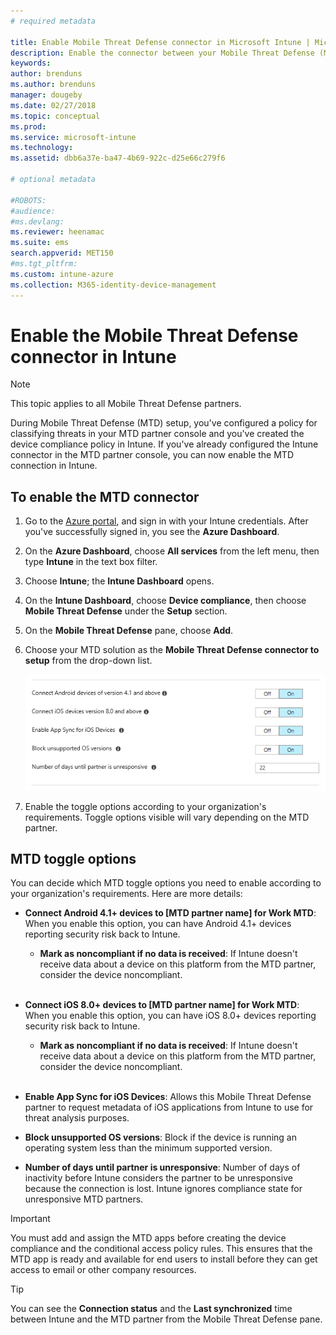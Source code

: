 ```yaml
---
# required metadata

title: Enable Mobile Threat Defense connector in Microsoft Intune | Microsoft Intune
description: Enable the connector between your Mobile Threat Defense (MTD) partner and Microsoft Intune.
keywords:
author: brenduns
ms.author: brenduns
manager: dougeby
ms.date: 02/27/2018
ms.topic: conceptual
ms.prod:
ms.service: microsoft-intune
ms.technology:
ms.assetid: dbb6a37e-ba47-4b69-922c-d25e66c279f6

# optional metadata

#ROBOTS:
#audience:
#ms.devlang:
ms.reviewer: heenamac
ms.suite: ems
search.appverid: MET150
#ms.tgt_pltfrm:
ms.custom: intune-azure
ms.collection: M365-identity-device-management
---
```


# Enable the Mobile Threat Defense connector in Intune

> [!NOTE] 
> This topic applies to all Mobile Threat Defense partners.

During Mobile Threat Defense (MTD) setup, you've configured a policy for classifying threats in your MTD partner console and you've created the device compliance policy in Intune. If you've already configured the Intune connector in the MTD partner console, you can now enable the MTD connection in Intune.

## To enable the MTD connector

1. Go to the [Azure portal](https://portal.azure.com), and sign in with your Intune credentials. After you've successfully signed in, you see the **Azure Dashboard**.

2. On the **Azure Dashboard**, choose **All services** from the left menu, then type **Intune** in the text box filter.

3. Choose **Intune**; the **Intune Dashboard** opens.

4. On the **Intune Dashboard**, choose **Device compliance**, then choose **Mobile Threat Defense** under the **Setup** section.

5. On the **Mobile Threat Defense** pane, choose **Add**.

6. Choose your MTD solution as the **Mobile Threat Defense connector to setup** from the drop-down list.

	![MTD setup in Intune Azure portal](./media/enable-mtd-connector-1.png)

7. Enable the toggle options according to your organization's requirements. Toggle options visible will vary depending on the MTD partner.

## MTD toggle options

You can decide which MTD toggle options you need to enable according to your organization's requirements. Here are more details:

- **Connect Android 4.1+ devices to [MTD partner name] for Work MTD**: When you enable this option, you can have Android 4.1+ devices reporting security risk back to Intune.
	- **Mark as noncompliant if no data is received**: If Intune doesn't receive data about a device on this platform from the MTD partner, consider the device noncompliant.
<br></br>
- **Connect iOS 8.0+ devices to [MTD partner name] for Work MTD**: When you enable this option, you can have iOS 8.0+ devices reporting security risk back to Intune.
	- **Mark as noncompliant if no data is received**: If Intune doesn't receive data about a device on this platform from the MTD partner, consider the device noncompliant.
<br></br>
- **Enable App Sync for iOS Devices**: Allows this Mobile Threat Defense partner to request metadata of iOS applications from Intune to use for threat analysis purposes.

- **Block unsupported OS versions**: Block if the device is running an operating system less than the minimum supported version.

- **Number of days until partner is unresponsive**: Number of days of inactivity before Intune considers the partner to be unresponsive because the connection is lost. Intune ignores compliance state for unresponsive MTD partners.

> [!IMPORTANT] 
> You must add and assign the MTD apps before creating the device compliance and the conditional access policy rules. This ensures that the MTD app is ready and available for end users to install before they can get access to email or other company resources.

> [!TIP]
> You can see the **Connection status** and the **Last synchronized** time between Intune and the MTD partner from the Mobile Threat Defense pane.
